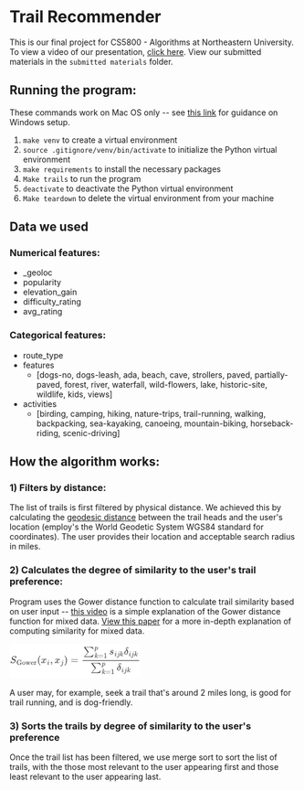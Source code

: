 # Trail Recommender

This is our final project for CS5800 - Algorithms at Northeastern University. To view a video of our presentation, [click here](https://youtu.be/xkn75DCSV3o). View our submitted materials in the `submitted materials` folder.

## Running the program:
These commands work on Mac OS only -- see [this link](https://packaging.python.org/en/latest/guides/installing-using-pip-and-virtual-environments/) for guidance on Windows setup.

1) `make venv` to create a virtual environment
2) `source .gitignore/venv/bin/activate` to initialize the Python virtual environment
3) `make requirements` to install the necessary packages
4) `Make trails` to run the program
5) `deactivate` to deactivate the Python virtual environment
6) `Make teardown` to delete the virtual environment from your machine

## Data we used
### **Numerical features:**
* _geoloc
* popularity
* elevation_gain
* difficulty_rating
* avg_rating

### **Categorical features:**
* route_type
* features
    * [dogs-no, dogs-leash, ada, beach, cave, strollers, paved, partially-paved, forest, river, waterfall, wild-flowers, lake, historic-site, wildlife, kids, views]
* activities
    * [birding, camping, hiking, nature-trips, trail-running, walking, backpacking, sea-kayaking, canoeing, mountain-biking, horseback-riding, scenic-driving]
    
## How the algorithm works:
### 1) Filters by distance:
The list of trails is first filtered by physical distance. We achieved this by calculating the [geodesic distance](https://geopy.readthedocs.io/en/stable/#module-geopy.distance) between the trail heads and the user's location (employ's the World Geodetic System WGS84 standard for coordinates). The user provides their location and acceptable search radius in miles.

### 2) Calculates the degree of similarity to the user's trail preference:
Program uses the Gower distance function to calculate trail similarity based on user input -- [this video](https://www.youtube.com/watch?v=PHu8VoPv-o4) is a simple explanation of the Gower distance function for mixed data. [View this paper](https://www.researchgate.net/publication/327832223_Distance-based_clustering_of_mixed_data) for a more in-depth explanation of computing similarity for mixed data.

<img src="imgs/gower_formula.png">

A user may, for example, seek a trail that's around 2 miles long, is good for trail running, and is dog-friendly.

### 3) Sorts the trails by degree of similarity to the user's preference
Once the trail list has been filtered, we use merge sort to sort the list of trails, with the those most relevant to the user appearing first and those least relevant to the user appearing last.

